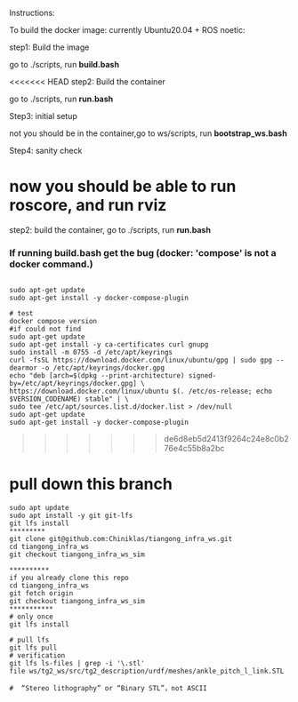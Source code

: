 Instructions:

To build the docker image: currently Ubuntu20.04 + ROS noetic:

step1: Build the image
  
  go to ./scripts, run **build.bash**

<<<<<<< HEAD
step2: Build the container
  
  go to ./scripts, run **run.bash**

Step3: initial setup

  not you should be in the container,go to ws/scripts, run **bootstrap_ws.bash**

Step4: sanity check

  now you should be able to run roscore, and run rviz
=======
step2:
  build the container, go to ./scripts, run **run.bash**


### If running build.bash get the bug (docker: 'compose' is not a docker command.)
 ```
 
sudo apt-get update
sudo apt-get install -y docker-compose-plugin

# test 
docker compose version
#if could not find 
sudo apt-get update
sudo apt-get install -y ca-certificates curl gnupg
sudo install -m 0755 -d /etc/apt/keyrings
curl -fsSL https://download.docker.com/linux/ubuntu/gpg | sudo gpg --dearmor -o /etc/apt/keyrings/docker.gpg
echo "deb [arch=$(dpkg --print-architecture) signed-by=/etc/apt/keyrings/docker.gpg] \
https://download.docker.com/linux/ubuntu $(. /etc/os-release; echo $VERSION_CODENAME) stable" | \
sudo tee /etc/apt/sources.list.d/docker.list > /dev/null
sudo apt-get update
sudo apt-get install -y docker-compose-plugin

 ```
>>>>>>> de6d8eb5d2413f9264c24e8c0b276e4c55b8a2bc



# pull down this branch 
```
sudo apt update
sudo apt install -y git git-lfs
git lfs install
*********
git clone git@github.com:Chiniklas/tiangong_infra_ws.git
cd tiangong_infra_ws
git checkout tiangong_infra_ws_sim

**********
if you already clone this repo 
cd tiangong_infra_ws
git fetch origin
git checkout tiangong_infra_ws_sim
***********
# only once 
git lfs install

# pull lfs 
git lfs pull
# verification 
git lfs ls-files | grep -i '\.stl'
file ws/tg2_ws/src/tg2_description/urdf/meshes/ankle_pitch_l_link.STL

#  “Stereo lithography” or “Binary STL”，not ASCII 

```